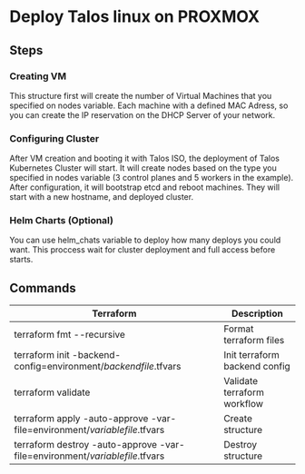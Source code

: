 # Deploy Talos linux on PROXMOX

## Steps
### Creating VM
This structure first will create the number of Virtual Machines that you specified on nodes variable. Each machine with a defined MAC Adress, so you can create the IP reservation on the DHCP Server of your network.

### Configuring Cluster
After VM creation and booting it with Talos ISO, the deployment of Talos Kubernetes Cluster will start.
It will create nodes based on the type you specified in nodes variable (3 control planes and 5 workers in the example).
After configuration, it will bootstrap etcd and reboot machines. They will start with a new hostname, and deployed cluster.

### Helm Charts (Optional)
You can use helm_chats variable to deploy how many deploys you could want.
This proccess wait for cluster deployment and full access before starts.

## Commands

| Terraform | Description |
|--------------------|-------------|
| terraform fmt --recursive | Format terraform files |
| terraform init -backend-config=environment/*backendfile*.tfvars | Init terraform backend config|
| terraform validate | Validate terraform workflow |
| terraform apply -auto-approve -var-file=environment/*variablefile*.tfvars | Create structure |
| terraform destroy -auto-approve -var-file=environment/*variablefile*.tfvars | Destroy structure |

<!-- BEGIN_TF_DOCS -->

<!-- END_TF_DOCS -->
